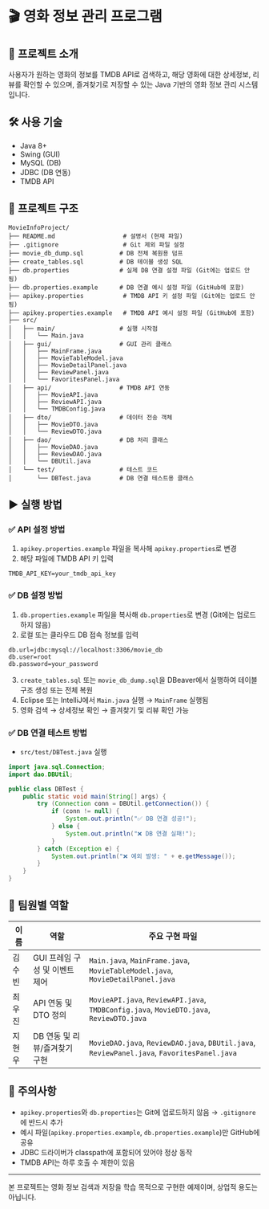 # 🎬 영화 정보 관리 프로그램

## 📌 프로젝트 소개

사용자가 원하는 영화의 정보를 TMDB API로 검색하고, 해당 영화에 대한 상세정보, 리뷰를 확인할 수 있으며, 즐겨찾기로 저장할 수 있는 Java 기반의 영화 정보 관리 시스템입니다.

## 🛠 사용 기술

* Java 8+
* Swing (GUI)
* MySQL (DB)
* JDBC (DB 연동)
* TMDB API

## 📂 프로젝트 구조

```
MovieInfoProject/
├── README.md                   # 설명서 (현재 파일)
├── .gitignore                  # Git 제외 파일 설정
├── movie_db_dump.sql          # DB 전체 복원용 덤프
├── create_tables.sql          # DB 테이블 생성 SQL
├── db.properties              # 실제 DB 연결 설정 파일 (Git에는 업로드 안 됨)
├── db.properties.example      # DB 연결 예시 설정 파일 (GitHub에 포함)
├── apikey.properties           # TMDB API 키 설정 파일 (Git에는 업로드 안 됨)
├── apikey.properties.example   # TMDB API 예시 설정 파일 (GitHub에 포함)
├── src/
│   ├── main/                  # 실행 시작점
│   │   └── Main.java
│   ├── gui/                   # GUI 관리 클래스
│   │   ├── MainFrame.java
│   │   ├── MovieTableModel.java
│   │   ├── MovieDetailPanel.java
│   │   ├── ReviewPanel.java
│   │   └── FavoritesPanel.java
│   ├── api/                   # TMDB API 연동
│   │   ├── MovieAPI.java
│   │   ├── ReviewAPI.java
│   │   └── TMDBConfig.java
│   ├── dto/                   # 데이터 전송 객체
│   │   ├── MovieDTO.java
│   │   └── ReviewDTO.java
│   ├── dao/                   # DB 처리 클래스
│   │   ├── MovieDAO.java
│   │   ├── ReviewDAO.java
│   │   └── DBUtil.java
│   └── test/                  # 테스트 코드
│       └── DBTest.java        # DB 연결 테스트용 클래스
```

## ▶ 실행 방법

### ✅ API 설정 방법

1. `apikey.properties.example` 파일을 복사해 `apikey.properties`로 변경
2. 해당 파일에 TMDB API 키 입력

```properties
TMDB_API_KEY=your_tmdb_api_key
```

### ✅ DB 설정 방법

1. `db.properties.example` 파일을 복사해 `db.properties`로 변경 (Git에는 업로드하지 않음)
2. 로컬 또는 클라우드 DB 접속 정보를 입력

```properties
db.url=jdbc:mysql://localhost:3306/movie_db
db.user=root
db.password=your_password
```

3. `create_tables.sql` 또는 `movie_db_dump.sql`을 DBeaver에서 실행하여 테이블 구조 생성 또는 전체 복원
4. Eclipse 또는 IntelliJ에서 `Main.java` 실행 → `MainFrame` 실행됨
5. 영화 검색 → 상세정보 확인 → 즐겨찾기 및 리뷰 확인 가능

### ✅ DB 연결 테스트 방법

* `src/test/DBTest.java` 실행

```java
import java.sql.Connection;
import dao.DBUtil;

public class DBTest {
    public static void main(String[] args) {
        try (Connection conn = DBUtil.getConnection()) {
            if (conn != null) {
                System.out.println("✅ DB 연결 성공!");
            } else {
                System.out.println("❌ DB 연결 실패!");
            }
        } catch (Exception e) {
            System.out.println("❌ 예외 발생: " + e.getMessage());
        }
    }
}
```

## 👥 팀원별 역할

| 이름  | 역할                  | 주요 구현 파일                                                                                    |
| --- | ------------------- | ------------------------------------------------------------------------------------------- |
| 김수빈 | GUI 프레임 구성 및 이벤트 제어 | `Main.java`, `MainFrame.java`, `MovieTableModel.java`, `MovieDetailPanel.java`              |
| 최우진 | API 연동 및 DTO 정의     | `MovieAPI.java`, `ReviewAPI.java`, `TMDBConfig.java`, `MovieDTO.java`, `ReviewDTO.java`     |
| 지현우 | DB 연동 및 리뷰/즐겨찾기 구현  | `MovieDAO.java`, `ReviewDAO.java`, `DBUtil.java`, `ReviewPanel.java`, `FavoritesPanel.java` |

## 📌 주의사항

* `apikey.properties`와 `db.properties`는 Git에 업로드하지 않음 → `.gitignore`에 반드시 추가
* 예시 파일(`apikey.properties.example`, `db.properties.example`)만 GitHub에 공유
* JDBC 드라이버가 classpath에 포함되어 있어야 정상 동작
* TMDB API는 하루 호출 수 제한이 있음

---

본 프로젝트는 영화 정보 검색과 저장을 학습 목적으로 구현한 예제이며, 상업적 용도는 아닙니다.
